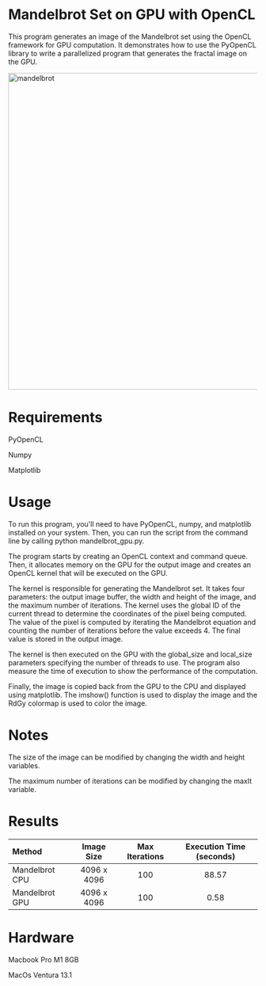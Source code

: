# Mandelbrot Set on GPU with OpenCL

This program generates an image of the Mandelbrot set using the OpenCL framework for GPU computation. It demonstrates how to use the PyOpenCL library to write a parallelized program that generates the fractal image on the GPU.

<img width="640" alt="mandelbrot" src="https://user-images.githubusercontent.com/43844931/213940275-7d2410e7-a59c-4ad6-9cb4-615e483e3f95.png">


# Requirements

PyOpenCL

Numpy

Matplotlib

# Usage

To run this program, you'll need to have PyOpenCL, numpy, and matplotlib installed on your system. Then, you can run the script from the command line by calling python mandelbrot_gpu.py.

The program starts by creating an OpenCL context and command queue. Then, it allocates memory on the GPU for the output image and creates an OpenCL kernel that will be executed on the GPU.

The kernel is responsible for generating the Mandelbrot set. It takes four parameters: the output image buffer, the width and height of the image, and the maximum number of iterations. The kernel uses the global ID of the current thread to determine the coordinates of the pixel being computed. The value of the pixel is computed by iterating the Mandelbrot equation and counting the number of iterations before the value exceeds 4. The final value is stored in the output image.

The kernel is then executed on the GPU with the global_size and local_size parameters specifying the number of threads to use. The program also measure the time of execution to show the performance of the computation.

Finally, the image is copied back from the GPU to the CPU and displayed using matplotlib. The imshow() function is used to display the image and the RdGy colormap is used to color the image.

# Notes

The size of the image can be modified by changing the width and height variables.

The maximum number of iterations can be modified by changing the maxIt variable.

# Results

| Method | Image Size | Max Iterations | Execution Time (seconds) |
| :---         |     :---:      |          :---: | :---: |
| Mandelbrot CPU   | 4096 x 4096   | 100   |  88.57   |
| Mandelbrot GPU   | 4096 x 4096   | 100     |  0.58   |

# Hardware 

Macbook Pro M1 8GB

MacOs Ventura 13.1

